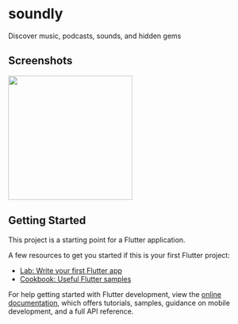 # soundly

Discover music, podcasts, sounds, and hidden gems  

## Screenshots  
<img src="https://github.com/occiandiaali/soundly/assets/40769994/2fc665d2-2531-4545-95a6-fdb18073ee17.jpg" height="250">


## Getting Started

This project is a starting point for a Flutter application.

A few resources to get you started if this is your first Flutter project:

- [Lab: Write your first Flutter app](https://docs.flutter.dev/get-started/codelab)
- [Cookbook: Useful Flutter samples](https://docs.flutter.dev/cookbook)

For help getting started with Flutter development, view the
[online documentation](https://docs.flutter.dev/), which offers tutorials,
samples, guidance on mobile development, and a full API reference.
